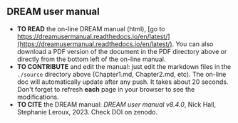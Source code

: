 ## DREAM user manual
* __TO READ__  the on-line DREAM manual (html), [go  to https://dreamusermanual.readthedocs.io/en/latest/](https://dreamusermanual.readthedocs.io/en/latest/). You can also download a PDF version of the document in the PDF directory above or directly from the bottom left of the on-line manual.
* __TO CONTRIBUTE__ and edit the manual: just edit the markdown files in the  `./source` directory above (Chapter1.md, Chapter2.md, etc). The on-line doc will automatically update after any push. It takes about 20 seconds. Don't forget  to refresh __each__ page in your browser to see the modifications.
* __TO CITE__ the DREAM manual: _DREAM user manual v8.4.0_, Nick Hall, Stephanie Leroux, 2023. Check DOI on zenodo. 
